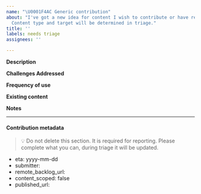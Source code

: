```yaml
---
name: "\U0001F4AC Generic contribution"
about: "I've got a new idea for content I wish to contribute or have resourced \U0001F4A1.
  Content type and target will be determined in triage."
title: ''
labels: needs triage
assignees: ''

---
```


**Description**
<!-- Provide a brief description of the contribution -->

**Challenges Addressed**
<!-- Outline the common challenges which this content contribution will address. -->

**Frequency of use**
<!-- How common will this contribution be leveraged by customers. For Architecture what level of use within last 90 days, for Automation what level of use within last week -->

**Existing content**
<!-- Is there any existing content this will be modifying or leveraging to complete -->

**Notes**
<!-- Provide any additional notes relevant to the contribution -->



---
#### Contribution metadata

> :bulb: Do not delete this section. It is required for reporting. Please complete what you can, during triage it will be updated.

* eta: yyyy-mm-dd
* submitter: 
* remote_backlog_url: 
* content_scoped: false
* published_url:
